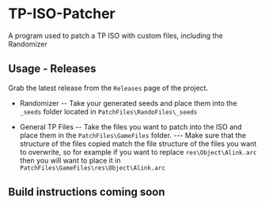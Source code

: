 # TP-ISO-Patcher
A program used to patch a TP ISO with custom files, including the Randomizer

## Usage - Releases
Grab the latest release from the `Releases` page of the project.
- Randomizer
-- Take your generated seeds and place them into the `_seeds` folder located in `PatchFiles\RandoFiles\_seeds`

- General TP Files
-- Take the files you want to patch into the ISO and place them in the `PatchFiles\GameFiles` folder. 
--- Make sure that the structure of the files copied match the file structure of the files you want to overwrite, so for example if you want to replace `res\Object\Alink.arc` then you will want to place it in `PatchFiles\GameFiles\res\Object\Alink.arc`

## Build instructions coming soon
